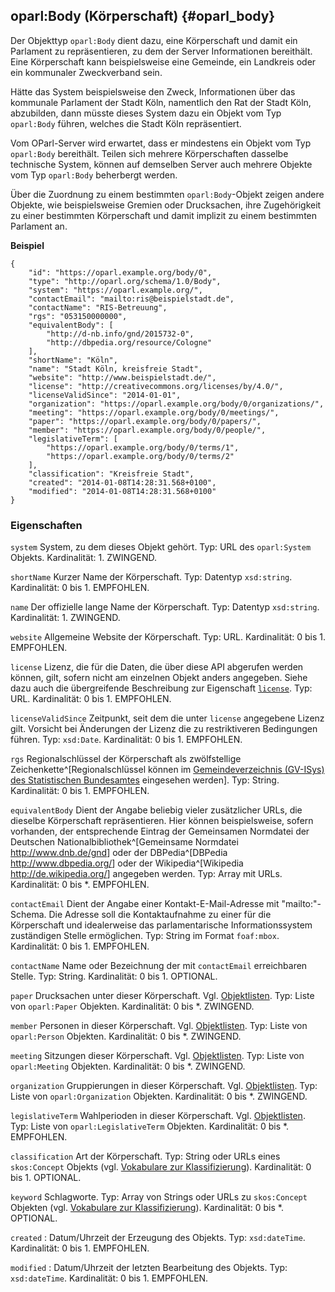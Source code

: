 oparl:Body (Körperschaft)   {#oparl_body}
------------------------

Der Objekttyp `oparl:Body` dient dazu, eine Körperschaft und damit ein
Parlament zu repräsentieren, zu dem der Server Informationen bereithält.
Eine Körperschaft kann beispielsweise eine Gemeinde, ein Landkreis oder 
ein kommunaler Zweckverband sein.

Hätte das System beispielsweise den Zweck, Informationen über das kommunale
Parlament der Stadt Köln, namentlich den Rat der Stadt Köln, abzubilden,
dann müsste dieses System dazu ein Objekt vom Typ `oparl:Body` führen, welches
die Stadt Köln repräsentiert.

Vom OParl-Server wird erwartet, dass er mindestens
ein Objekt vom Typ `oparl:Body` bereithält. Teilen sich mehrere Körperschaften
dasselbe technische System, können auf demselben Server auch mehrere
Objekte vom Typ `oparl:Body` beherbergt werden.

Über die Zuordnung zu einem bestimmten `oparl:Body`-Objekt zeigen andere
Objekte, wie beispielsweise Gremien oder Drucksachen, ihre Zugehörigkeit
zu einer bestimmten Körperschaft und damit implizit zu einem bestimmten
Parlament an.

**Beispiel**

~~~~~  {#oparlbody_ex1 .json}
{
    "id": "https://oparl.example.org/body/0",
    "type": "http://oparl.org/schema/1.0/Body",
    "system": "https://oparl.example.org/",
    "contactEmail": "mailto:ris@beispielstadt.de",
    "contactName": "RIS-Betreuung",
    "rgs": "053150000000",
    "equivalentBody": [
        "http://d-nb.info/gnd/2015732-0",
        "http://dbpedia.org/resource/Cologne"
    ],
    "shortName": "Köln",
    "name": "Stadt Köln, kreisfreie Stadt",
    "website": "http://www.beispielstadt.de/",
    "license": "http://creativecommons.org/licenses/by/4.0/",
    "licenseValidSince": "2014-01-01",
    "organization": "https://oparl.example.org/body/0/organizations/",
    "meeting": "https://oparl.example.org/body/0/meetings/",
    "paper": "https://oparl.example.org/body/0/papers/",
    "member": "https://oparl.example.org/body/0/people/",
    "legislativeTerm": [
        "https://oparl.example.org/body/0/terms/1",
        "https://oparl.example.org/body/0/terms/2"
    ],
    "classification": "Kreisfreie Stadt",
    "created": "2014-01-08T14:28:31.568+0100",
    "modified": "2014-01-08T14:28:31.568+0100"
}
~~~~~


### Eigenschaften

`system`
System, zu dem dieses Objekt gehört.
    Typ: URL des `oparl:System` Objekts.
    Kardinalität: 1.
    ZWINGEND.

`shortName`
Kurzer Name der Körperschaft.
    Typ: Datentyp `xsd:string`.
    Kardinalität: 0 bis 1.
    EMPFOHLEN.

`name`
Der offizielle lange Name der Körperschaft.
    Typ: Datentyp `xsd:string`.
    Kardinalität: 1.
    ZWINGEND.

`website`
Allgemeine Website der Körperschaft.
    Typ: URL.
    Kardinalität: 0 bis 1.
    EMPFOHLEN.

`license`
Lizenz, die für die Daten, die über diese API abgerufen werden können, gilt, sofern nicht am einzelnen Objekt anders angegeben. Siehe dazu auch die übergreifende Beschreibung zur Eigenschaft [`license`](#eigenschaft_license). 
    Typ: URL.
    Kardinalität: 0 bis 1.
    EMPFOHLEN.

`licenseValidSince`
Zeitpunkt, seit dem die unter `license` angegebene Lizenz gilt. Vorsicht bei Änderungen der Lizenz die zu restriktiveren Bedingungen führen. 
    Typ: `xsd:Date`.
    Kardinalität: 0 bis 1.
    EMPFOHLEN.

`rgs`
Regionalschlüssel der Körperschaft als zwölfstellige Zeichenkette^[Regionalschlüssel können im [Gemeindeverzeichnis (GV-ISys) des Statistischen Bundesamtes](https://www.destatis.de/DE/ZahlenFakten/LaenderRegionen/Regionales/Gemeindeverzeichnis/Gemeindeverzeichnis.html) eingesehen werden]. 
Typ: String.
    Kardinalität: 0 bis 1.
    EMPFOHLEN.

`equivalentBody`
Dient der Angabe beliebig vieler zusätzlicher URLs, die dieselbe Körperschaft repräsentieren. Hier können beispielsweise, sofern vorhanden, der entsprechende Eintrag der Gemeinsamen Normdatei der Deutschen Nationalbibliothek^[Gemeinsame Normdatei <http://www.dnb.de/gnd>] oder der DBPedia^[DBPedia <http://www.dbpedia.org/>] oder der Wikipedia^[Wikipedia <http://de.wikipedia.org/>] angegeben werden. 
    Typ: Array mit URLs.
    Kardinalität: 0 bis *.
    EMPFOHLEN.

`contactEmail`
Dient der Angabe einer Kontakt-E-Mail-Adresse mit "mailto:"-Schema. Die Adresse soll die Kontaktaufnahme zu einer für die Körperschaft und idealerweise das parlamentarische Informationssystem zuständigen Stelle ermöglichen. 
    Typ: String im Format `foaf:mbox`.
    Kardinalität: 0 bis 1.
    EMPFOHLEN.

`contactName`
Name oder Bezeichnung der mit `contactEmail` erreichbaren Stelle.
    Typ: String.
    Kardinalität: 0 bis 1.
    OPTIONAL.

`paper`
Drucksachen unter dieser Körperschaft. Vgl. [Objektlisten](#objektlisten).
    Typ: Liste von `oparl:Paper` Objekten.
    Kardinalität: 0 bis *.
    ZWINGEND.

`member`
Personen in dieser Körperschaft. Vgl. [Objektlisten](#objektlisten).
    Typ: Liste von `oparl:Person` Objekten.
    Kardinalität: 0 bis *.
    ZWINGEND.

`meeting`
Sitzungen dieser Körperschaft. Vgl. [Objektlisten](#objektlisten).
    Typ: Liste von `oparl:Meeting` Objekten.
    Kardinalität: 0 bis *.
    ZWINGEND.

`organization`
Gruppierungen in dieser Körperschaft. Vgl. [Objektlisten](#objektlisten).
    Typ: Liste von `oparl:Organization` Objekten.
    Kardinalität: 0 bis *.
    ZWINGEND.

`legislativeTerm`
Wahlperioden in dieser Körperschaft. Vgl. [Objektlisten](#objektlisten).
    Typ: Liste von `oparl:LegislativeTerm` Objekten.
    Kardinalität: 0 bis *.
    EMPFOHLEN.

`classification`
Art der Körperschaft.
    Typ: String oder URLs eines `skos:Concept` Objekts
    (vgl. [Vokabulare zur Klassifizierung](#vokabulare_klassifizierung)).
    Kardinalität: 0 bis 1.
    OPTIONAL.

`keyword`
Schlagworte.
    Typ: Array von Strings oder URLs zu `skos:Concept` Objekten
    (vgl. [Vokabulare zur Klassifizierung](#vokabulare_klassifizierung)).
    Kardinalität: 0 bis *.
    OPTIONAL.

`created`
:   Datum/Uhrzeit der Erzeugung des Objekts.
    Typ: `xsd:dateTime`.
    Kardinalität: 0 bis 1.
    EMPFOHLEN.

`modified`
:   Datum/Uhrzeit der letzten Bearbeitung des Objekts.
    Typ: `xsd:dateTime`.
    Kardinalität: 0 bis 1.
    EMPFOHLEN.
